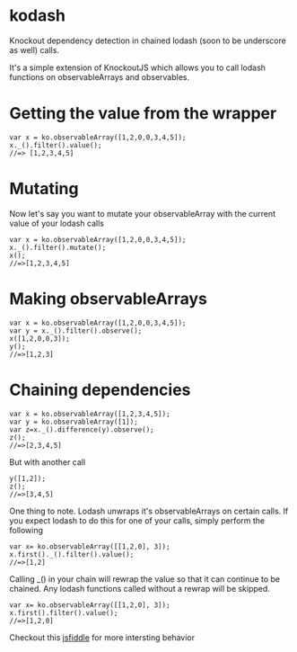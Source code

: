 kodash
======

Knockout dependency detection in chained lodash (soon to be underscore as well) calls.

It's a simple extension of KnockoutJS which allows you to call lodash functions on observableArrays and observables.


Getting the value from the wrapper
==================================
```
var x = ko.observableArray([1,2,0,0,3,4,5]);
x._().filter().value();
//=> [1,2,3,4,5]
```


Mutating
========
Now let's say you want to mutate your observableArray
with the current value of your lodash calls

```
var x = ko.observableArray([1,2,0,0,3,4,5]);
x._().filter().mutate();
x();
//=>[1,2,3,4,5]
```
Making observableArrays
==================
```
var x = ko.observableArray([1,2,0,0,3,4,5]);
var y = x._().filter().observe();
x([1,2,0,0,3]);
y();
//=>[1,2,3]
```

Chaining dependencies
=====================
```
var x = ko.observableArray([1,2,3,4,5]);
var y = ko.observableArray([1]);
var z=x._().difference(y).observe();
z();
//=>[2,3,4,5]
```

But with another call
```
y([1,2]);
z();
//=>[3,4,5]
```

One thing to note. Lodash unwraps it's observableArrays on certain calls. If you expect lodash to do this for one of your calls, simply perform the following

```
var x= ko.observableArray([[1,2,0], 3]);
x.first()._().filter().value();
//=>[1,2]
```

Calling _() in your chain will rewrap the value so that it can continue to be chained. Any lodash functions called without a rewrap will be skipped.
```
var x= ko.observableArray([[1,2,0], 3]);
x.first().filter().value();
//=>[1,2,0]
```


Checkout this [jsfiddle](http://jsfiddle.net/FZek4/154/) for more intersting behavior
